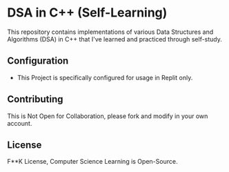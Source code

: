 # DSA in C++ (Self-Learning)

This repository contains implementations of various Data Structures and Algorithms (DSA) in C++ that I've learned and practiced through self-study.
  
## Configuration
- This Project is specifically configured for usage in Replit only.

## Contributing

This is Not Open for Collaboration, please fork and modify in your own account.

## License

F**K License, Computer Science Learning is Open-Source.
